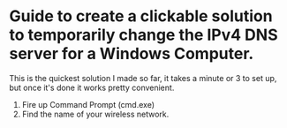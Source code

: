 # Guide to create a clickable solution to temporarily change the IPv4 DNS server for a Windows Computer.

This is the quickest solution I made so far, it takes a minute or 3 to set up, but once it's done it works pretty convenient.

1. Fire up Command Prompt (cmd.exe)
2. Find the name of your wireless network.
